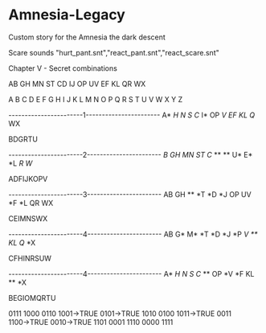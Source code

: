 # Amnesia-Legacy
Custom story for the Amnesia the dark descent

Scare sounds
"hurt_pant.snt","react_pant.snt","react_scare.snt"

Chapter V - Secret combinations

AB  GH  MN  ST
CD  IJ  OP  UV
EF  KL  QR  WX


A B C D E F G H I J K L M N O P Q R S T U V W X Y Z 


-----------------------1-----------------------
A*  *H  *N  S*
C*  I*  OP  *V
EF  KL  Q*  WX

BDGRTU

-----------------------2-----------------------
*B  GH  MN  ST
C*  **  **  U*
E*  *L  *R  W*

ADFIJKOPV

-----------------------3-----------------------
AB  GH  **  *T
*D  *J  OP  UV
*F  *L  QR  WX

CEIMNSWX

-----------------------4-----------------------
AB  G*  M*  *T
*D  *J  *P  *V
**  KL  Q*  *X

CFHINRSUW

-----------------------4-----------------------
A*  *H  *N  S*
C*  **  OP  *V
*F  KL  **  *X

BEGIOMQRTU


0111                1000
0110                1001→TRUE
0101→TRUE           1010
0100                1011→TRUE
0011                1100→TRUE
0010→TRUE           1101
0001                1110
0000                1111
